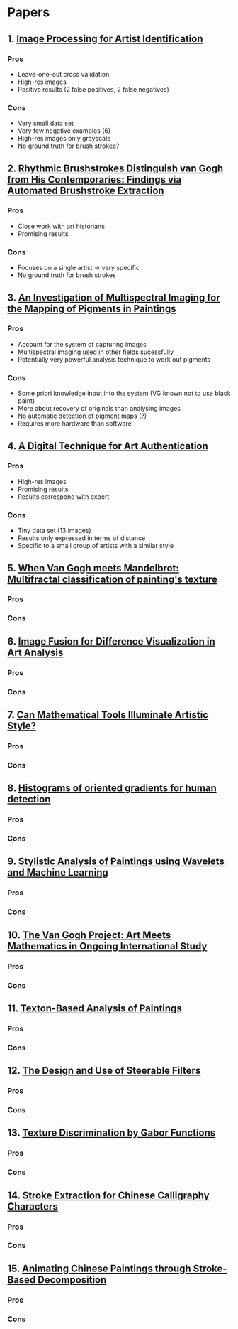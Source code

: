 # Papers

## 1. [Image Processing for Artist Identification](http://web.math.princeton.edu/ipai/spm.pdf)

### Pros

* Leave-one-out cross validation
* High-res images
* Positive results (2 false positives, 2 false negatives)

### Cons

* Very small data set
* Very few negative examples (6)
* High-res images only grayscale
* No ground truth for brush strokes?



## 2. [Rhythmic Brushstrokes Distinguish van Gogh from His Contemporaries: Findings via Automated Brushstroke Extraction](http://infolab.stanford.edu/~wangz/project/imsearch/ART/PAMI11/li.pdf)

### Pros

* Close work with art historians
* Promising results

### Cons

* Focuses on a single artist -> very specific
* No ground truth for brush strokes

## 3. [An Investigation of Multispectral Imaging for the Mapping of Pigments in Paintings](http://www.art-si.org/PDFs/Processing/PigmentMapping-Zhao2007.pdf)

### Pros

* Account for the system of capturing images
* Multispectral imaging used in other fields sucessfully
* Potentially very powerful analysis technique to work out pigments

### Cons

* Some priori knowledge input into the system (VG known not to use black paint)
* More about recovery of originals than analysing images
* No automatic detection of pigment maps (?)
* Requires more hardware than software

## 4. [A Digital Technique for Art Authentication](http://www.cs.dartmouth.edu/~rockmore/pnas-rev.pdf)

### Pros

* High-res images
* Promising results
* Results correspond with expert

### Cons

* Tiny data set (13 images)
* Results only expressed in terms of distance
* Specific to a small group of artists with a similar style

## 5. [When Van Gogh meets Mandelbrot: Multifractal classification of painting's texture](http://www.sciencedirect.com/science/article/pii/S0165168412000308)

### Pros
### Cons

## 6. [Image Fusion for Difference Visualization in Art Analysis](http://library.utia.cas.cz/separaty/2013/ZOI/blazek-0398593.pdf)

### Pros
### Cons

## 7. [Can Mathematical Tools Illuminate Artistic Style?](http://www.siam.org/news/news.php?id=34)

### Pros
### Cons


## 8. [Histograms of oriented gradients for human detection](http://ieeexplore.ieee.org/xpl/login.jsp?tp=&arnumber=1467360&url=http%3A%2F%2Fieeexplore.ieee.org%2Fxpls%2Fabs_all.jsp%3Farnumber%3D1467360)

### Pros
### Cons


## 9. [Stylistic Analysis of Paintings using Wavelets and Machine Learning](http://web.math.princeton.edu/ipai/dating.pdf)

### Pros
### Cons


## 10. [The Van Gogh Project: Art Meets Mathematics in Ongoing International Study](http://www.siam.org/news/news.php?id=1568)

### Pros
### Cons


## 11. [Texton-Based Analysis of Paintings](http://repository.tudelft.nl/assets/uuid:fb3803a0-d8e1-432e-87cb-00e0c8e5a62e/7798Laurens.pdf)

### Pros
### Cons


## 12. [The Design and Use of Steerable Filters](http://people.csail.mit.edu/billf/papers/steerpaper91FreemanAdelson.pdf)

### Pros
### Cons


## 13. [Texture Discrimination by Gabor Functions](http://scil.dinf.usherbrooke.ca/wp-content/courses/imn764/misc/Turner_1990.pdf)

### Pros
### Cons


## 14. [Stroke Extraction for Chinese Calligraphy Characters](http://www.jofcis.com/publishedpapers/2012_8_6_2493_2500.pdf)

### Pros
### Cons


## 15. [Animating Chinese Paintings through Stroke-Based Decomposition](http://research.microsoft.com/en-us/um/people/sbkang/publications/tog06.pdf)

### Pros
### Cons
